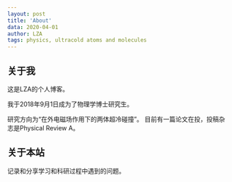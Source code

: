 ```yaml
---
layout: post
title: 'About'
data: 2020-04-01
author: LZA
tags: physics, ultracold atoms and molecules
---
```


## 关于我
这是LZA的个人博客。

我于2018年9月1日成为了物理学博士研究生。

研究方向为“在外电磁场作用下的两体超冷碰撞”。 目前有一篇论文在投，投稿杂志是Physical Review A。

## 关于本站
记录和分享学习和科研过程中遇到的问题。
